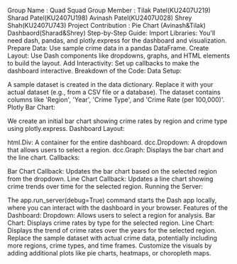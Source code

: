 Group Name : Quad Squad
Group Member : 
Tilak Patel(KU2407U219)
Sharad Patel(KU2407U198)
Avinash Patel(KU2407U028)
Shrey Shah(KU2407U743)
Project Contribution :
Pie Chart (Avinash&Tilak)
Dashbaord(Sharad&Shrey)
Step-by-Step Guide:
Import Libraries: You'll need dash, pandas, and plotly.express for the dashboard and visualization.
Prepare Data: Use sample crime data in a pandas DataFrame.
Create Layout: Use Dash components like dropdowns, graphs, and HTML elements to build the layout.
Add Interactivity: Set up callbacks to make the dashboard interactive.
Breakdown of the Code:
Data Setup:

A sample dataset is created in the data dictionary. Replace it with your actual dataset (e.g., from a CSV file or a database).
The dataset contains columns like 'Region', 'Year', 'Crime Type', and 'Crime Rate (per 100,000)'.
Plotly Bar Chart:

We create an initial bar chart showing crime rates by region and crime type using plotly.express.
Dashboard Layout:

html.Div: A container for the entire dashboard.
dcc.Dropdown: A dropdown that allows users to select a region.
dcc.Graph: Displays the bar chart and the line chart.
Callbacks:

Bar Chart Callback: Updates the bar chart based on the selected region from the dropdown.
Line Chart Callback: Updates a line chart showing crime trends over time for the selected region.
Running the Server:

The app.run_server(debug=True) command starts the Dash app locally, where you can interact with the dashboard in your browser.
Features of the Dashboard:
Dropdown: Allows users to select a region for analysis.
Bar Chart: Displays crime rates by type for the selected region.
Line Chart: Displays the trend of crime rates over the years for the selected region.
Replace the sample dataset with actual crime data, potentially including more regions, crime types, and time frames.
Customize the visuals by adding additional plots like pie charts, heatmaps, or choropleth maps.
